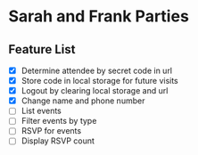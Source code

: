 # Sarah and Frank Parties

## Feature List
- [x] Determine attendee by secret code in url
- [x] Store code in local storage for future visits
- [x] Logout by clearing local storage and url
- [x] Change name and phone number
- [ ] List events
- [ ] Filter events by type
- [ ] RSVP for events
- [ ] Display RSVP count
